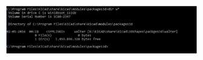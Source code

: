 <img src="https://github.com/pappavis/KiCAD_libraries/blob/master/setup_symlinks/KiCAD%20SymLinks.JPG?raw=true">
